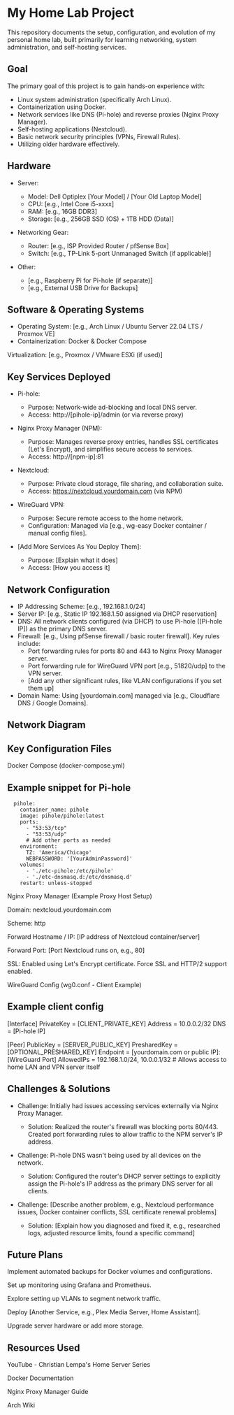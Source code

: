 # My Home Lab Project

<!-- Optional: Add a brief 1-2 sentence overview of your lab here. -->

This repository documents the setup, configuration, and evolution of my personal home lab, built primarily for learning networking, system administration, and self-hosting services.

<!-- Optional: Add a picture of your lab setup -->

<!--  -->

<!-- Caption: Figure 1: The main server running on repurposed hardware. -->

## Goal

<!-- Explain why you built this lab. What did you want to learn or achieve? -->

The primary goal of this project is to gain hands-on experience with:

* Linux system administration (specifically Arch Linux).
* Containerization using Docker.
* Network services like DNS (Pi-hole) and reverse proxies (Nginx Proxy Manager).
* Self-hosting applications (Nextcloud).
* Basic network security principles (VPNs, Firewall Rules).
* Utilizing older hardware effectively.

## Hardware

<!-- List the physical components of your lab. Be specific! -->

* Server:
  * Model: Dell Optiplex [Your Model] / [Your Old Laptop Model]
  * CPU: [e.g., Intel Core i5-xxxx]
  * RAM: [e.g., 16GB DDR3]
  * Storage: [e.g., 256GB SSD (OS) + 1TB HDD (Data)]

* Networking Gear:
  * Router: [e.g., ISP Provided Router / pfSense Box]
  * Switch: [e.g., TP-Link 5-port Unmanaged Switch (if applicable)]

* Other:
  * [e.g., Raspberry Pi for Pi-hole (if separate)]
  * [e.g., External USB Drive for Backups]

<!-- Add a picture of your hardware if you like -->

<!--  -->

<!-- Caption: Figure 2: The repurposed laptop serving as the core of the lab. -->

## Software & Operating Systems

<!-- List the main OS and virtualization/container software. -->

* Operating System: [e.g., Arch Linux / Ubuntu Server 22.04 LTS / Proxmox VE]
* Containerization: Docker & Docker Compose

Virtualization: [e.g., Proxmox / VMware ESXi (if used)]

## Key Services Deployed

<!-- List the main applications/services running. Explain briefly what each does. -->

* Pi-hole:
  * Purpose: Network-wide ad-blocking and local DNS server.
  * Access: http://[pihole-ip]/admin (or via reverse proxy)

* Nginx Proxy Manager (NPM):
  * Purpose: Manages reverse proxy entries, handles SSL certificates (Let's Encrypt), and simplifies secure access to services.
  * Access: http://[npm-ip]:81

* Nextcloud:
  * Purpose: Private cloud storage, file sharing, and collaboration suite.
  * Access: https://nextcloud.yourdomain.com (via NPM)

* WireGuard VPN:
  * Purpose: Secure remote access to the home network.
  * Configuration: Managed via [e.g., wg-easy Docker container / manual config files].

* [Add More Services As You Deploy Them]:
  * Purpose: [Explain what it does]
  * Access: [How you access it]

## Network Configuration

<!-- Describe your basic network setup. Use bullet points. -->

* IP Addressing Scheme: [e.g., 192.168.1.0/24]
* Server IP: [e.g., Static IP 192.168.1.50 assigned via DHCP reservation]
* DNS: All network clients configured (via DHCP) to use Pi-hole ([Pi-hole IP]) as the primary DNS server.
* Firewall: [e.g., Using pfSense firewall / basic router firewall]. Key rules include:
  * Port forwarding rules for ports 80 and 443 to Nginx Proxy Manager server.
  * Port forwarding rule for WireGuard VPN port [e.g., 51820/udp] to the VPN server.
  * [Add any other significant rules, like VLAN configurations if you set them up]
* Domain Name: Using [yourdomain.com] managed via [e.g., Cloudflare DNS / Google Domains].

## Network Diagram

<!-- Embed your network diagram image here. Upload it to the repository first. -->

<!-- Caption: Figure 3: Visual representation of the home lab network topology. -->

## Key Configuration Files

<!-- Paste relevant snippets (not huge files) of your configs. Use code blocks! -->

Docker Compose (docker-compose.yml)

## Example snippet for Pi-hole
```services:
  pihole:
    container_name: pihole
    image: pihole/pihole:latest
    ports:
      - "53:53/tcp"
      - "53:53/udp"
      # Add other ports as needed
    environment:
      TZ: 'America/Chicago'
      WEBPASSWORD: '[YourAdminPassword]'
    volumes:
      - './etc-pihole:/etc/pihole'
      - './etc-dnsmasq.d:/etc/dnsmasq.d'
    restart: unless-stopped
```

Nginx Proxy Manager (Example Proxy Host Setup)

<!-- Describe a typical setup or paste a relevant config part if possible. Often this is GUI-based, so describe the steps. -->

Domain: nextcloud.yourdomain.com

Scheme: http

Forward Hostname / IP: [IP address of Nextcloud container/server]

Forward Port: [Port Nextcloud runs on, e.g., 80]

SSL: Enabled using Let's Encrypt certificate. Force SSL and HTTP/2 support enabled.

WireGuard Config (wg0.conf - Client Example)

## Example client config
[Interface]
PrivateKey = [CLIENT_PRIVATE_KEY]
Address = 10.0.0.2/32
DNS = [Pi-hole IP]

[Peer]
PublicKey = [SERVER_PUBLIC_KEY]
PresharedKey = [OPTIONAL_PRESHARED_KEY]
Endpoint = [yourdomain.com or public IP]:[WireGuard Port]
AllowedIPs = 192.168.1.0/24, 10.0.0.1/32  # Allows access to home LAN and VPN server itself


## Challenges & Solutions

<!-- This is CRITICAL. Describe problems you faced and how you fixed them. -->

* Challenge: Initially had issues accessing services externally via Nginx Proxy Manager.
  * Solution: Realized the router's firewall was blocking ports 80/443. Created port forwarding rules to allow traffic to the NPM server's IP address.

* Challenge: Pi-hole DNS wasn't being used by all devices on the network.
  * Solution: Configured the router's DHCP server settings to explicitly assign the Pi-hole's IP address as the primary DNS server for all clients.

* Challenge: [Describe another problem, e.g., Nextcloud performance issues, Docker container conflicts, SSL certificate renewal problems]
  * Solution: [Explain how you diagnosed and fixed it, e.g., researched logs, adjusted resource limits, found a specific command]

## Future Plans

<!-- What do you want to add or improve next? -->

Implement automated backups for Docker volumes and configurations.

Set up monitoring using Grafana and Prometheus.

Explore setting up VLANs to segment network traffic.

Deploy [Another Service, e.g., Plex Media Server, Home Assistant].

Upgrade server hardware or add more storage.

## Resources Used

<!-- List tutorials, guides, or documentation you found helpful. -->

YouTube - Christian Lempa's Home Server Series

Docker Documentation

Nginx Proxy Manager Guide

Arch Wiki
